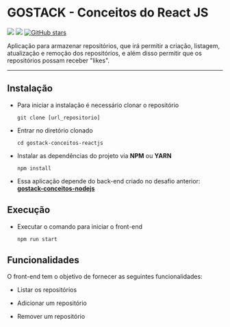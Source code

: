 # GOSTACK - Conceitos do React JS

![](https://img.shields.io/badge/made%20by-fernmac-04d361?style=flat&color=04d361) 
![](https://img.shields.io/github/languages/count/fernmac/gostack-conceitos-reactjs?style=flat&color=04d361) 
[![GitHub stars](https://img.shields.io/github/stars/fernmac/gostack-conceitos-reactjs?style=social)](https://github.com/fernmac/gostack-conceitos-reactjs/stargazers)

Aplicação para armazenar repositórios, que irá permitir a criação, listagem, atualização e remoção dos repositórios, e além disso permitir que os repositórios possam receber "likes".

------------

## Instalação

- Para iniciar a instalação é necessário clonar o repositório

  ```shell
  git clone [url_repositorio]
  ```

- Entrar no diretório clonado

  ```shell
  cd gostack-conceitos-reactjs
  ```

- Instalar as dependências do projeto via **NPM** ou **YARN**

  ```shell
  npm install
  ```

- Essa aplicação depende do back-end criado no desafio anterior: **[gostack-conceitos-nodejs](https://github.com/fernmac/gostack-conceitos-nodejs)**

## Execução

- Executar o comando para iniciar o front-end

  ```shell
  npm run start
  ```

## Funcionalidades

O front-end tem o objetivo de fornecer as seguintes funcionalidades:

- Listar os repositórios

- Adicionar um repositório

- Remover um repositório
